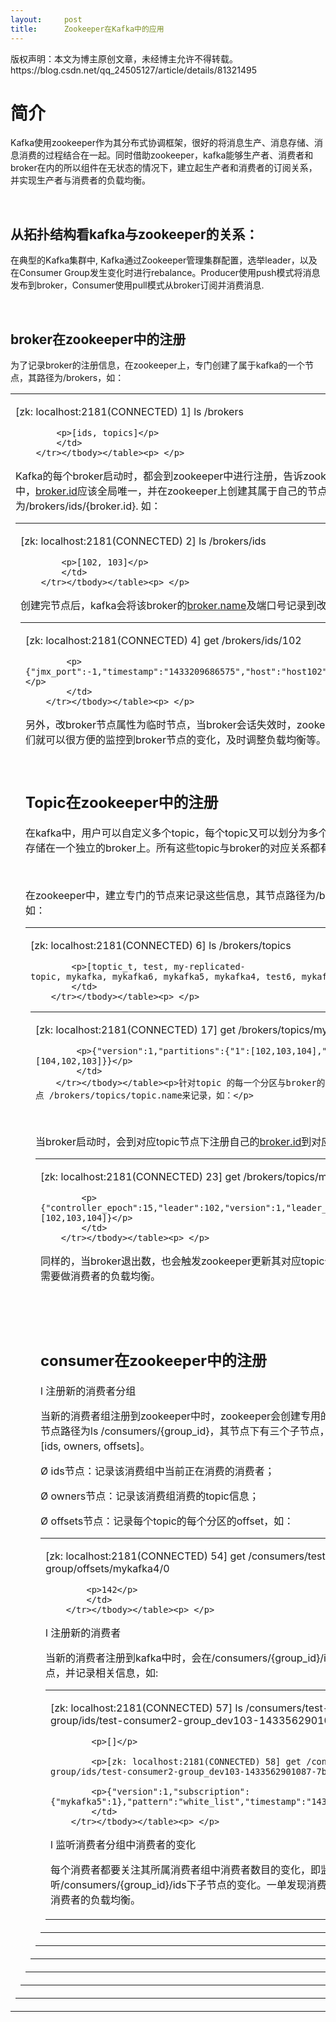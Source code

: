 ```yaml
---
layout:     post
title:      Zookeeper在Kafka中的应用
---
```

<div id="article_content" class="article_content clearfix csdn-tracking-statistics" data-pid="blog" data-mod="popu_307" data-dsm="post">
								<div class="article-copyright">
					版权声明：本文为博主原创文章，未经博主允许不得转载。					https://blog.csdn.net/qq_24505127/article/details/81321495				</div>
								            <link rel="stylesheet" href="https://csdnimg.cn/release/phoenix/template/css/ck_htmledit_views-f76675cdea.css">
						<div class="htmledit_views" id="content_views">
                <h1>简介</h1>

<p>Kafka使用zookeeper作为其分布式协调框架，很好的将消息生产、消息存储、消息消费的过程结合在一起。同时借助zookeeper，kafka能够生产者、消费者和broker在内的所以组件在无状态的情况下，建立起生产者和消费者的订阅关系，并实现生产者与消费者的负载均衡。</p>

<p> </p>

<h2>从拓扑结构看kafka与zookeeper的关系：</h2>

<p>在典型的Kafka集群中, Kafka通过Zookeeper管理集群配置，选举leader，以及在Consumer Group发生变化时进行rebalance。Producer使用push模式将消息发布到broker，Consumer使用pull模式从broker订阅并消费消息.</p>

<p> </p>

<h2>broker在zookeeper中的注册</h2>

<p>为了记录broker的注册信息，在zookeeper上，专门创建了属于kafka的一个节点，其路径为/brokers，如：</p>

<table><tbody><tr><td>
			<p>[zk: localhost:2181(CONNECTED) 1] ls /brokers</p>

			<p>[ids, topics]</p>
			</td>
		</tr></tbody></table><p> </p>

<p>Kafka的每个broker启动时，都会到zookeeper中进行注册，告诉zookeeper其<a href="http://broker.id/" rel="nofollow">broker.id</a>， 在整个集群中，<a href="http://broker.id/" rel="nofollow">broker.id</a>应该全局唯一，并在zookeeper上创建其属于自己的节点，其节点路径为/brokers/ids/{broker.id}. 如：</p>

<table><tbody><tr><td>
			<p>[zk: localhost:2181(CONNECTED) 2] ls /brokers/ids</p>

			<p>[102, 103]</p>
			</td>
		</tr></tbody></table><p> </p>

<p>创建完节点后，kafka会将该broker的<a href="http://broker.name/" rel="nofollow">broker.name</a>及端口号记录到改节点，如</p>

<table><tbody><tr><td>
			<p>[zk: localhost:2181(CONNECTED) 4] get /brokers/ids/102</p>

			<p>{"jmx_port":-1,"timestamp":"1433209686575","host":"host102","version":1,"port":9092}</p>
			</td>
		</tr></tbody></table><p> </p>

<p>另外，改broker节点属性为临时节点，当broker会话失效时，zookeeper会删除该节点，这样，我们就可以很方便的监控到broker节点的变化，及时调整负载均衡等。</p>

<p> </p>

<h2>Topic在zookeeper中的注册</h2>

<p>在kafka中，用户可以自定义多个topic，每个topic又可以划分为多个分区，一半情况下，每个分区存储在一个独立的broker上。所有这些topic与broker的对应关系都有zookeeper进行维护。</p>

<p> </p>

<p>在zookeeper中，建立专门的节点来记录这些信息，其节点路径为/brokers/topics/{topic_name},如：</p>

<table><tbody><tr><td>
			<p>[zk: localhost:2181(CONNECTED) 6] ls /brokers/topics </p>

			<p>[toptic_t, test, my-replicated-topic, mykafka, mykafka6, mykafka5, mykafka4, test6, mykafka3, test7, mykafka2]</p>
			</td>
		</tr></tbody></table><p> </p>

<table><tbody><tr><td>
			<p>[zk: localhost:2181(CONNECTED) 17] get /brokers/topics/mykafka4   </p>

			<p>{"version":1,"partitions":{"1":[102,103,104],"2":[103,104,102],"0":[104,102,103]}}</p>
			</td>
		</tr></tbody></table><p>针对topic 的每一个分区与broker的对应关系，zookeeper通过节点 /brokers/topics/topic.name来记录，如：</p>

<p> </p>

<p>当broker启动时，会到对应topic节点下注册自己的<a href="http://broker.id/" rel="nofollow">broker.id</a>到对应分区的isr列表中，如：</p>

<table><tbody><tr><td>
			<p>[zk: localhost:2181(CONNECTED) 23] get /brokers/topics/mykafka4/partitions/1/state</p>

			<p>{"controller_epoch":15,"leader":102,"version":1,"leader_epoch":2,"isr":[102,103,104]}</p>
			</td>
		</tr></tbody></table><p> </p>

<p>同样的，当broker退出数，也会触发zookeeper更新其对应topic分区的isr列表，并决定是否需要做消费者的负载均衡。</p>

<p> </p>

<p> </p>

<h2>consumer在zookeeper中的注册</h2>

<p>l 注册新的消费者分组</p>

<p>当新的消费者组注册到zookeeper中时，zookeeper会创建专用的节点来保存相关信息，其节点路径为ls /consumers/{group_id}，其节点下有三个子节点，分别为[ids, owners, offsets]。</p>

<p>Ø ids节点：记录该消费组中当前正在消费的消费者；</p>

<p>Ø owners节点：记录该消费组消费的topic信息；</p>

<p>Ø offsets节点：记录每个topic的每个分区的offset，如：</p>

<table><tbody><tr><td>
			<p>[zk: localhost:2181(CONNECTED) 54] get /consumers/test-consumer2-group/offsets/mykafka4/0</p>

			<p>142</p>
			</td>
		</tr></tbody></table><p> </p>

<p>l 注册新的消费者</p>

<p>当新的消费者注册到kafka中时，会在/consumers/{group_id}/ids节点下创建临时子节点，并记录相关信息，如:</p>

<table><tbody><tr><td>
			<p>[zk: localhost:2181(CONNECTED) 57] ls /consumers/test-consumer2-group/ids/test-consumer2-group_dev103-1433562901087-7b517b97</p>

			<p>[]</p>

			<p>[zk: localhost:2181(CONNECTED) 58] get /consumers/test-consumer2-group/ids/test-consumer2-group_dev103-1433562901087-7b517b97</p>

			<p>{"version":1,"subscription":{"mykafka5":1},"pattern":"white_list","timestamp":"1433562901290"}</p>
			</td>
		</tr></tbody></table><p> </p>

<p>l 监听消费者分组中消费者的变化</p>

<p>每个消费者都要关注其所属消费者组中消费者数目的变化，即监听/consumers/{group_id}/ids下子节点的变化。一单发现消费者新增或减少，就会触发消费者的负载均衡。</p>            </div>
                </div>
